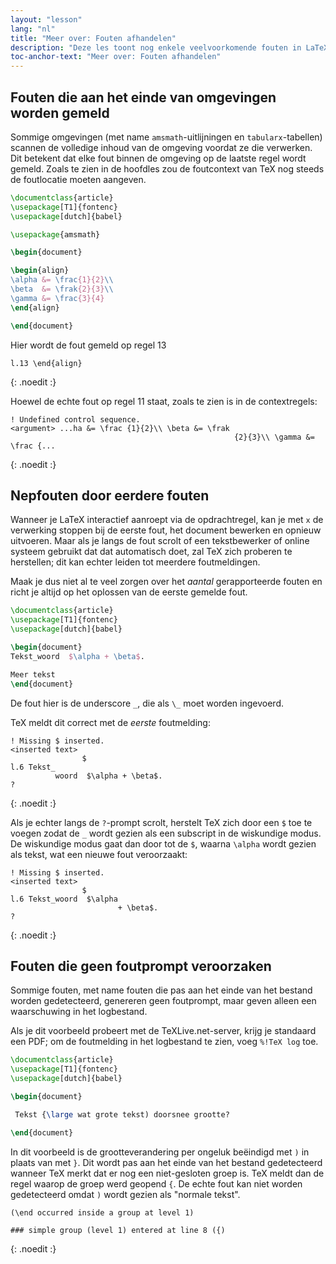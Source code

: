 ```yaml
---
layout: "lesson"
lang: "nl"
title: "Meer over: Fouten afhandelen"
description: "Deze les toont nog enkele veelvoorkomende fouten in LaTeX en legt uit over geketende fouten en stille fouten."
toc-anchor-text: "Meer over: Fouten afhandelen"
---
```


## Fouten die aan het einde van omgevingen worden gemeld

Sommige omgevingen (met name `amsmath`-uitlijningen en `tabularx`-tabellen) scannen de volledige inhoud van de omgeving voordat ze die verwerken.
Dit betekent dat elke fout binnen de omgeving op de laatste regel wordt gemeld. 
Zoals te zien in de hoofdles zou de foutcontext van TeX nog steeds de foutlocatie moeten aangeven.

```latex
\documentclass{article}
\usepackage[T1]{fontenc}
\usepackage[dutch]{babel}

\usepackage{amsmath}

\begin{document}

\begin{align}
\alpha &= \frac{1}{2}\\
\beta  &= \frak{2}{3}\\
\gamma &= \frac{3}{4} 
\end{align}

\end{document}
```

Hier wordt de fout gemeld op regel 13

```
l.13 \end{align}
```
{: .noedit :}

Hoewel de echte fout op regel 11 staat, zoals te zien is in de contextregels:

```
! Undefined control sequence.
<argument> ...ha &= \frac {1}{2}\\ \beta &= \frak 
                                                  {2}{3}\\ \gamma &= \frac {...
```
{: .noedit :}

## Nepfouten door eerdere fouten

Wanneer je LaTeX interactief aanroept via de opdrachtregel, kan je met `x` de verwerking stoppen bij de eerste fout, het document bewerken en opnieuw uitvoeren.
Maar als je langs de fout scrolt of een tekstbewerker of online systeem gebruikt dat dat automatisch doet, zal TeX zich proberen te herstellen;
dit kan echter leiden tot meerdere foutmeldingen.

Maak je dus niet al te veel zorgen over het _aantal_ gerapporteerde fouten en richt je altijd op het oplossen van de eerste gemelde fout.

```latex
\documentclass{article}
\usepackage[T1]{fontenc}
\usepackage[dutch]{babel}

\begin{document}
Tekst_woord  $\alpha + \beta$.

Meer tekst
\end{document}
```

De fout hier is de underscore `_`, die als `\_` moet worden ingevoerd.

TeX meldt dit correct met de _eerste_ foutmelding:

```
! Missing $ inserted.
<inserted text> 
                $
l.6 Tekst_
          woord  $\alpha + \beta$.
?
```
{: .noedit :}

Als je echter langs de `?`-prompt scrolt, herstelt TeX zich door een `$` toe te voegen zodat de `_` wordt gezien als een subscript in de wiskundige modus.
De wiskundige modus gaat dan door tot de `$`, waarna `\alpha` wordt gezien als tekst, wat een nieuwe fout veroorzaakt:

```
! Missing $ inserted.
<inserted text> 
                $
l.6 Tekst_woord  $\alpha
                        + \beta$.
? 
```
{: .noedit :}

## Fouten die geen foutprompt veroorzaken

Sommige fouten, met name fouten die pas aan het einde van het bestand worden gedetecteerd, genereren geen foutprompt, maar geven alleen een waarschuwing in het logbestand.

Als je dit voorbeeld probeert met de TeXLive.net-server, krijg je standaard een PDF;
om de foutmelding in het logbestand te zien, voeg `%!TeX log` toe.

```latex
\documentclass{article}
\usepackage[T1]{fontenc}
\usepackage[dutch]{babel}

\begin{document}

 Tekst {\large wat grote tekst) doorsnee grootte?

\end{document}
```

In dit voorbeeld is de grootteverandering per ongeluk beëindigd met `)` in plaats van met `}`.
Dit wordt pas aan het einde van het bestand gedetecteerd wanneer TeX merkt dat er nog een niet-gesloten groep is.
TeX meldt dan de regel waarop de groep werd geopend `{`.
De echte fout kan niet worden gedetecteerd omdat `)` wordt gezien als "normale tekst".

```
(\end occurred inside a group at level 1)

### simple group (level 1) entered at line 8 ({)
```
{: .noedit :}

<script>
window.addEventListener('load', function(){
  rlselectline('pre0',10);
  rlselectline('pre3',5);
  rlselectline('pre6',6);
  }, false);
</script>
